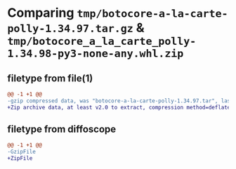 # Comparing `tmp/botocore-a-la-carte-polly-1.34.97.tar.gz` & `tmp/botocore_a_la_carte_polly-1.34.98-py3-none-any.whl.zip`

## filetype from file(1)

```diff
@@ -1 +1 @@
-gzip compressed data, was "botocore-a-la-carte-polly-1.34.97.tar", last modified: Fri May  3 01:04:50 2024, max compression
+Zip archive data, at least v2.0 to extract, compression method=deflate
```

## filetype from diffoscope

```diff
@@ -1 +1 @@
-GzipFile
+ZipFile
```

